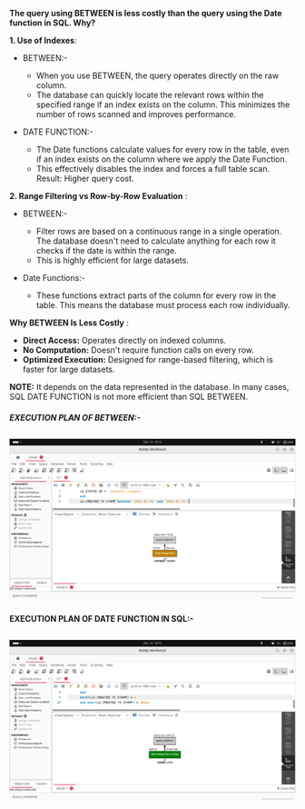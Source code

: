 **The query using BETWEEN is less costly than the query using the Date function in SQL. Why?** 

**1. Use of Indexes**:

- BETWEEN:-
   - When you use BETWEEN, the query operates directly on the raw column.
   - The database can quickly locate the relevant rows within the specified range if an index exists on the column. This 
     minimizes the number of rows scanned and improves performance.

- DATE FUNCTION:- 
  - The Date functions calculate values for every row in the table, even if an index exists on the column where we apply the 
    Date 
    Function.
  - This effectively disables the index and forces a full table scan.
    Result: Higher query cost.

**2. Range Filtering vs Row-by-Row Evaluation** :

- BETWEEN:-
  - Filter rows are based on a continuous range in a single operation. The database doesn't need to calculate anything for 
    each 
    row it checks if the date is within the range.
  - This is highly efficient for large datasets.

- Date Functions:-
  - These functions extract parts of the column for every row in the table. This means the database must process each row 
    individually.

**Why BETWEEN Is Less Costly** :
- **Direct Access:** Operates directly on indexed columns.
- **No Computation:** Doesn't require function calls on every row.
- **Optimized Execution:** Designed for range-based filtering, which is faster for large datasets.

**NOTE:** It depends on the data represented in the database. In many cases, SQL DATE FUNCTION is not more efficient than SQL BETWEEN.

##### EXECUTION PLAN OF BETWEEN:-
![EXECUTION PLAN OF BETWEEN](https://github.com/HarshitaShinde0730/Training-Assignment/blob/main/learning%20in%20sql%20/images/EXECUTION%20PLAN%20OF%20BETWEEN.png)
-
#### EXECUTION PLAN OF DATE FUNCTION IN SQL:-
![EXECUTION PLAN OF DATE FUNCTION](https://github.com/HarshitaShinde0730/Training-Assignment/blob/main/learning%20in%20sql%20/images/EXECUTION%20PLAN%20OF%20DATE%20FUNCTION.png)
-

    




